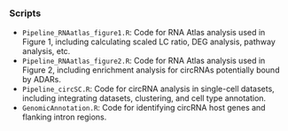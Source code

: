 ### Scripts

- `Pipeline_RNAatlas_figure1.R`: Code for RNA Atlas analysis used in Figure 1, including calculating scaled LC ratio, DEG analysis, pathway analysis, etc.
- `Pipeline_RNAatlas_figure2.R`: Code for RNA Atlas analysis used in Figure 2, including enrichment analysis for circRNAs potentially bound by ADARs.
- `Pipeline_circSC.R`: Code for circRNA analysis in single-cell datasets, including integrating datasets, clustering, and cell type annotation.
- `GenomicAnnotation.R`: Code for identifying circRNA host genes and flanking intron regions.
